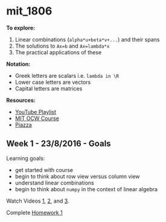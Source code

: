 # mit_1806


**To explore:**

1. Linear combinations (`alpha*u+beta*v+...`) and their spans 
1. The solutions to `Ax=b` and `Ax=lambda*x`
1. The practical applications of these

**Notation:**

- Greek letters are scalars i.e. `lambda in \R`
- Lower case letters are vectors
- Capital letters are matrices
 
**Resources:**

- [YouTube Playlist](https://www.youtube.com/playlist?list=PLH7ep3MlVV1F_yjznbsjGyFGI82a__oNj)
- [MIT OCW Course](http://ocw.mit.edu/courses/mathematics/18-06-linear-algebra-spring-2010/)
- [Piazza](https://piazza.com/udacity_nanodegree/fall2016/1806)

## Week 1 - 23/8/2016 - Goals 

Learning goals: 

- get started with course
- begin to think about row view versus column view
- understand linear combinations
- begin to think about `numpy` in the context of linear algebra

Watch Videos [1](https://www.youtube.com/watch?v=ZK3O402wf1c&list=PLH7ep3MlVV1F_yjznbsjGyFGI82a__oNj&index=1), [2](https://www.youtube.com/watch?v=QVKj3LADCnA&list=PLH7ep3MlVV1F_yjznbsjGyFGI82a__oNj&index=2), and [3](https://www.youtube.com/watch?v=ZK3O402wf1c&list=PLH7ep3MlVV1F_yjznbsjGyFGI82a__oNj&index=1). 

Complete [Homework 1](https://github.com/machinelearningnanodegree/mit_1806/blob/master/hw1.ipynb)
